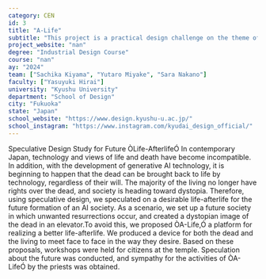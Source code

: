 ```yaml
---
category: CEN
id: 3
title: "A-Life"
subtitle: "This project is a practical design challenge on the theme of exclusion and inclusion. In particular, in graduation research, which tends to remain in an academic setting, this project tackled the theme of exclusion and inclusion in a more practical way by collaborating with people who are actually facing the issue in Japan. Three students each approached a different problem in Japan."
project_website: "nan"
degree: "Industrial Design Course"
course: "nan"
ay: "2024"
team: ["Sachika Kiyama", "Yutaro Miyake", "Sara Nakano"]
faculty: ["Yasuyuki Hirai"]
university: "Kyushu University"
department: "School of Design"
city: "Fukuoka"
state: "Japan"
school_website: "https://www.design.kyushu-u.ac.jp/"
school_instagram: "https://www.instagram.com/kyudai_design_official/"
---
```


Speculative Design Study for Future ÒLife-AfterlifeÓ
In contemporary Japan, technology and views of life and death have become incompatible.
In addition, with the development of generative AI technology, it is beginning to happen that the dead can be brought back to life by technology, regardless of their will. The majority of the living no longer have rights over the dead, and society is heading toward dystopia.
 Therefore, using speculative design, we speculated on a desirable life-afterlife for the future formation of an AI society.
 As a scenario, we set up a future society in which unwanted resurrections occur, and created a dystopian image of the dead in an elevator.To avoid this, we proposed ÒA-Life,Ó a platform for realizing a better life-afterlife. We produced a device for both the dead and the living to meet face to face in the way they desire.
 Based on these proposals, workshops were held for citizens at the temple. Speculation about the future was conducted, and sympathy for the activities of ÒA-LifeÓ by the priests was obtained.

